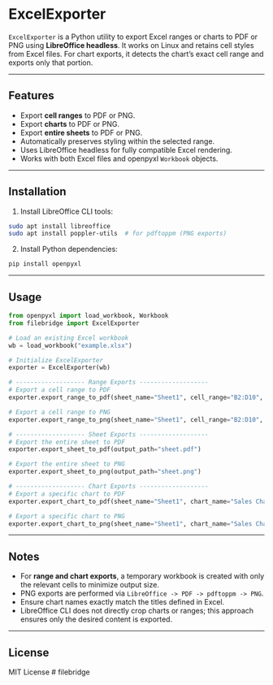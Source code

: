 # ExcelExporter

`ExcelExporter` is a Python utility to export Excel ranges or charts to PDF or PNG using **LibreOffice headless**. It works on Linux and retains cell styles from Excel files. For chart exports, it detects the chart’s exact cell range and exports only that portion.

---

## Features

- Export **cell ranges** to PDF or PNG.
- Export **charts** to PDF or PNG.
- Export **entire sheets** to PDF or PNG.
- Automatically preserves styling within the selected range.
- Uses LibreOffice headless for fully compatible Excel rendering.
- Works with both Excel files and openpyxl `Workbook` objects.

---

## Installation

1. Install LibreOffice CLI tools:

```bash
sudo apt install libreoffice
sudo apt install poppler-utils  # for pdftoppm (PNG exports)
```

2. Install Python dependencies:

```bash
pip install openpyxl
```


---

## Usage

```python
from openpyxl import load_workbook, Workbook
from filebridge import ExcelExporter

# Load an existing Excel workbook
wb = load_workbook("example.xlsx")

# Initialize ExcelExporter
exporter = ExcelExporter(wb)

# ------------------- Range Exports -------------------
# Export a cell range to PDF
exporter.export_range_to_pdf(sheet_name="Sheet1", cell_range="B2:D10", output_path="range.pdf")

# Export a cell range to PNG
exporter.export_range_to_png(sheet_name="Sheet1", cell_range="B2:D10", output_path="range.png")

# ------------------- Sheet Exports -------------------
# Export the entire sheet to PDF
exporter.export_sheet_to_pdf(output_path="sheet.pdf")

# Export the entire sheet to PNG
exporter.export_sheet_to_png(output_path="sheet.png")

# ------------------- Chart Exports -------------------
# Export a specific chart to PDF
exporter.export_chart_to_pdf(sheet_name="Sheet1", chart_name="Sales Chart", output_path="chart.pdf")

# Export a specific chart to PNG
exporter.export_chart_to_png(sheet_name="Sheet1", chart_name="Sales Chart", output_path="chart.png")
```

---

## Notes

- For **range and chart exports**, a temporary workbook is created with only the relevant cells to minimize output size.
- PNG exports are performed via `LibreOffice -> PDF -> pdftoppm -> PNG`.
- Ensure chart names exactly match the titles defined in Excel.
- LibreOffice CLI does not directly crop charts or ranges; this approach ensures only the desired content is exported.

---

## License

MIT License
#   f i l e b r i d g e  
 